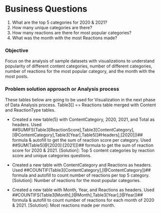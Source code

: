 # Business Questions

1. What are the top 5 categories for 2020 & 2021?
2. How many unique categories are there?
3. How many reactions are there for most popular categories?
4. What was the month with the most Reactions made?

### Objective

Focus on the analysis of sample datasets with visualizations to understand popularity of different content categories, number of different categories, number of reactions for the most popular category, and the month with the most posts.

### Problem solution approach or Analysis process

These tables below are going to be used for Visualization in the next phase of Data Analysis process. Table3[] == Reactions table merged with Content and ReactionType tables.

- Created a new table(5) with ContentCategory, 2020, 2021, and Total as headers. Used ##SUMIFS(Table3[ReactionScore],Table3[ContentCategory],[@ContentCategory],Table3[Year],Table5[[#Headers],[2020]])## formula & autofill to get the sum of reaction score per category. Used ##SUM(Table5[@[2020]:[2021]])## formula to get the sum of reaction score for 2020 & 2021. [Solution]: Top 5 content categories by reaction score and unique categories questions.

- Created a new table with ContentCategory and Reactions as headers. Used ##COUNTIF(Table3[ContentCategory],[@ContentCategory])## formula and autofill to count number of reactions per top 5 category. [Solution]: Number of reactions for the most popular categories.

- Created a new table with Month, Year, and Reactions as headers. Used ##COUNTIFS(Table3[Month],[@Month],Table3[Year],[@Year])## formula & autofill to count number of reactions for each month of 2020 & 2021. [Solution]: Most reactions made per month.

